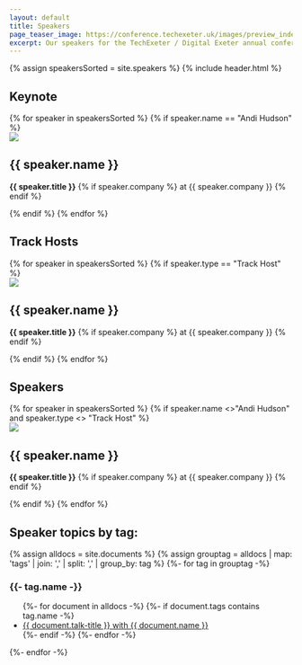 ```yaml
---
layout: default
title: Speakers
page_teaser_image: https://conference.techexeter.uk/images/preview_index.jpg
excerpt: Our speakers for the TechExeter / Digital Exeter annual conference on 9th-10th September 2020.
---
```


{% assign speakersSorted = site.speakers %}
{% include header.html %}


<div id="main" class="wrapper style1">
<div class="container">

<div class="speakers">

  <h2>Keynote</h2>
  {% for speaker in speakersSorted %}
    {% if speaker.name == "Andi Hudson" %}
    <div class="grid-flex">
      <div class="speaker">
        <a href="{{ speaker.url }}"><img class=" circle" src="{{speaker.headshot}}"/></a>
        <h2>{{ speaker.name }}</h2>
        <p><strong>{{ speaker.title }}</strong> {% if speaker.company %}  at {{ speaker.company }} {% endif %}</p>
      </div>
    </div>
    {% endif %}
  {% endfor %}

  <h2>Track Hosts</h2>
  <div class="grid-flex">
  {% for speaker in speakersSorted %}
    {% if speaker.type == "Track Host" %}
      <div class="speaker">
        <a href="{{ speaker.url }}"><img class=" circle" src="{{speaker.headshot}}"/></a>
        <h2>{{ speaker.name }}</h2>
        <p><strong>{{ speaker.title }}</strong> {% if speaker.company %}  at {{ speaker.company }} {% endif %}</p>
      </div>
    {% endif %}
  {% endfor %}
  </div>

  <h2>Speakers</h2>

  <div class="grid-flex">
  {% for speaker in speakersSorted %}
  {% if speaker.name <>"Andi Hudson" and speaker.type <> "Track Host" %}
    <div class="speaker">
      <a href="{{ speaker.url }}"><img class=" circle" src="{{speaker.headshot}}"/></a>
      <h2>{{ speaker.name }}</h2>
      <p><strong>{{ speaker.title }}</strong> {% if speaker.company %}  at {{ speaker.company }} {% endif %}</p>
    </div>
    {% endif %}
  {% endfor %}
  </div>

</div>

<h2>Speaker topics by tag:</h2>
{% assign alldocs = site.documents  %}	
{% assign grouptag =  alldocs | map: 'tags' | join: ','  | split: ','  | group_by: tag %}
{%- for tag in grouptag -%}
<h3>{{- tag.name -}}</h3>
<ul>
{%- for document in alldocs -%}
  {%- if document.tags contains tag.name -%}
    <li><a href="{{ document.url | capitalize  }}">{{ document.talk-title }} with {{ document.name }}</a></li>
  {%- endif -%}
{%- endfor -%}
</ul>
{%- endfor -%}

</div>
</div>